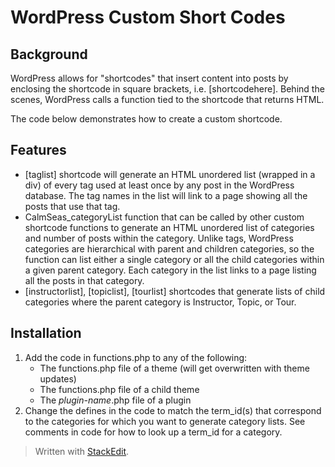 # WordPress Custom Short Codes

## Background
WordPress allows for "shortcodes" that insert content into posts by enclosing the shortcode in square brackets, i.e. [shortcodehere]. Behind the scenes, WordPress calls a function tied to the shortcode that returns HTML.

The code below demonstrates how to create a custom shortcode.

## Features
- [taglist] shortcode will generate an HTML unordered list (wrapped in a div) of every tag used at least once by any post in the WordPress database. The tag names in the list will link to a page showing all the posts that use that tag.
- CalmSeas_categoryList function that can be called by other custom shortcode functions to generate an HTML unordered list of categories and number of posts within the category. Unlike tags, WordPress categories are hierarchical with parent and children categories, so the function can list either a single category or all the child categories within a given parent category. Each category in the list links to a page listing all the posts in that category.
- [instructorlist], [topiclist], [tourlist] shortcodes that generate lists of child categories where the parent category is Instructor, Topic, or Tour. 

## Installation

 1. Add the code in functions.php to any of the following:
    - The functions.php file of a theme (will get overwritten with theme updates)
    - The functions.php file of a child theme
    - The *plugin-name*.php file of a plugin
2. Change the defines in the code to match the term_id(s) that correspond to the categories for which you want to generate category lists. See comments in code for how to look up a term_id for a category.

> Written with [StackEdit](https://stackedit.io/).